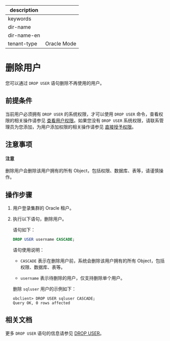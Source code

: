 |description||
|---|---|
|keywords||
|dir-name||
|dir-name-en||
|tenant-type|Oracle Mode|

# 删除用户

您可以通过 `DROP USER` 语句删除不再使用的用户。

## 前提条件

当前用户必须拥有 `DROP USER` 的系统权限，才可以使用 `DROP USER` 命令，查看权限的相关操作请参见 [查看用户权限](../300.permission-of-oracle-mode/600.view-user-permissions-of-oracle-mode.md)。如果您没有 `DROP USER` 系统权限，请联系管理员为您添加，为用户添加权限的相关操作请参见 [直接授予权限](200.authority-of-oracle-mode.md)。

## 注意事项

<main id="notice" type='notice'>
<h4>注意</h4>
<p>删除用户会删除该用户拥有的所有 Object，包括权限、数据库、表等，请谨慎操作。</p>
</main>

## 操作步骤

1. 用户登录集群的 Oracle 租户。

2. 执行以下语句，删除用户。

   语句如下：

   ```sql
   DROP USER username CASCADE;
   ```

   语句使用说明：

   * `CASCADE` 表示在删除用户前，系统会删除该用户拥有的所有 Object，包括权限、数据库、表等。

   * `username` 表示待删除的用户，仅支持删除单个用户。

   删除 `sqluser` 用户的示例如下：

   ```shell
   obclient> DROP USER sqluser CASCADE;
   Query OK, 0 rows affected
   ```

## 相关文档

更多 `DROP USER` 语句的信息请参见 [DROP USER](../../../../../700.reference/500.sql-reference/100.sql-syntax/300.common-tenant-of-oracle-mode/900.sql-statement-of-oracle-mode/100.ddl-of-oracle-mode/4200.drop-user-of-oracle-mode.md)。

